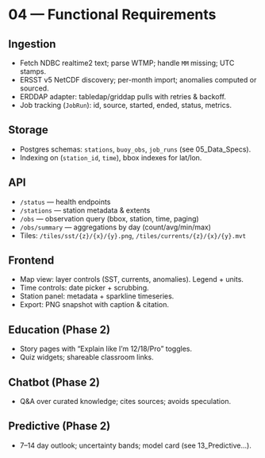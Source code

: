 # 04 — Functional Requirements

## Ingestion
- Fetch NDBC realtime2 text; parse WTMP; handle `MM` missing; UTC stamps.
- ERSST v5 NetCDF discovery; per-month import; anomalies computed or sourced.
- ERDDAP adapter: tabledap/griddap pulls with retries & backoff.
- Job tracking (`JobRun`): id, source, started, ended, status, metrics.

## Storage
- Postgres schemas: `stations`, `buoy_obs`, `job_runs` (see 05_Data_Specs).
- Indexing on (`station_id`, `time`), bbox indexes for lat/lon.

## API
- `/status` — health endpoints
- `/stations` — station metadata & extents
- `/obs` — observation query (bbox, station, time, paging)
- `/obs/summary` — aggregations by day (count/avg/min/max)
- Tiles: `/tiles/sst/{z}/{x}/{y}.png`, `/tiles/currents/{z}/{x}/{y}.mvt`

## Frontend
- Map view: layer controls (SST, currents, anomalies). Legend + units.
- Time controls: date picker + scrubbing.
- Station panel: metadata + sparkline timeseries.
- Export: PNG snapshot with caption & citation.

## Education (Phase 2)
- Story pages with “Explain like I’m 12/18/Pro” toggles.
- Quiz widgets; shareable classroom links.

## Chatbot (Phase 2)
- Q&A over curated knowledge; cites sources; avoids speculation.

## Predictive (Phase 2)
- 7–14 day outlook; uncertainty bands; model card (see 13_Predictive...).
